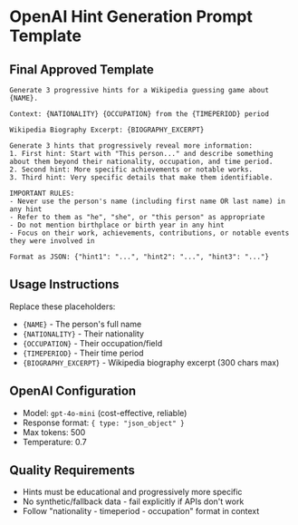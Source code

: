 # OpenAI Hint Generation Prompt Template

## Final Approved Template

```
Generate 3 progressive hints for a Wikipedia guessing game about {NAME}.

Context: {NATIONALITY} {OCCUPATION} from the {TIMEPERIOD} period

Wikipedia Biography Excerpt: {BIOGRAPHY_EXCERPT}

Generate 3 hints that progressively reveal more information:
1. First hint: Start with "This person..." and describe something about them beyond their nationality, occupation, and time period.
2. Second hint: More specific achievements or notable works.
3. Third hint: Very specific details that make them identifiable.

IMPORTANT RULES:
- Never use the person's name (including first name OR last name) in any hint
- Refer to them as "he", "she", or "this person" as appropriate
- Do not mention birthplace or birth year in any hint
- Focus on their work, achievements, contributions, or notable events they were involved in

Format as JSON: {"hint1": "...", "hint2": "...", "hint3": "..."}
```

## Usage Instructions

Replace these placeholders:
- `{NAME}` - The person's full name
- `{NATIONALITY}` - Their nationality 
- `{OCCUPATION}` - Their occupation/field
- `{TIMEPERIOD}` - Their time period
- `{BIOGRAPHY_EXCERPT}` - Wikipedia biography excerpt (300 chars max)

## OpenAI Configuration

- Model: `gpt-4o-mini` (cost-effective, reliable)
- Response format: `{ type: "json_object" }`
- Max tokens: 500
- Temperature: 0.7

## Quality Requirements

- Hints must be educational and progressively more specific
- No synthetic/fallback data - fail explicitly if APIs don't work
- Follow "nationality - timeperiod - occupation" format in context